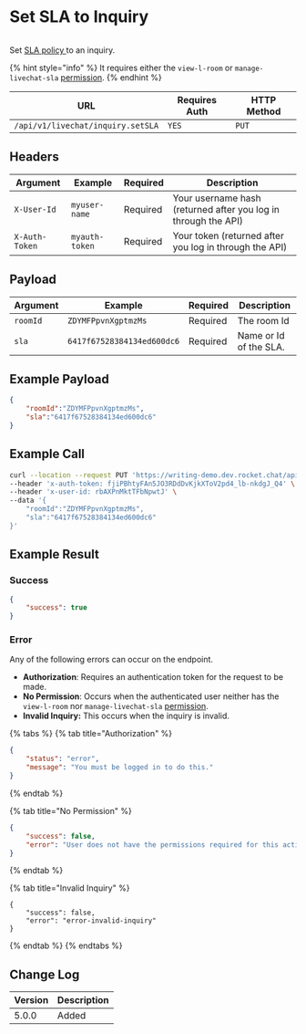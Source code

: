 # Set SLA to Inquiry

<figure><img src="../../../../../.gitbook/assets/enterprise.jpg" alt=""><figcaption></figcaption></figure>

Set [SLA policy ](https://docs.rocket.chat/use-rocket.chat/omnichannel/sla-policies)to an inquiry.

{% hint style="info" %}
It requires either the `view-l-room` or `manage-livechat-sla` [permission](https://docs.rocket.chat/use-rocket.chat/workspace-administration/permissions).
{% endhint %}

| URL                               | Requires Auth | HTTP Method |
| --------------------------------- | ------------- | ----------- |
| `/api/v1/livechat/inquiry.setSLA` | `YES`         | `PUT`       |

## Headers

| Argument       | Example        | Required | Description                                                    |
| -------------- | -------------- | -------- | -------------------------------------------------------------- |
| `X-User-Id`    | `myuser-name`  | Required | Your username hash (returned after you log in through the API) |
| `X-Auth-Token` | `myauth-token` | Required | Your token (returned after you log in through the API)         |

## Payload

| Argument | Example                    | Required | Description            |
| -------- | -------------------------- | -------- | ---------------------- |
| `roomId` | `ZDYMFPpvnXgptmzMs`        | Required | The room Id            |
| `sla`    | `6417f67528384134ed600dc6` | Required | Name or Id of the SLA. |

## Example Payload

```json
{
    "roomId":"ZDYMFPpvnXgptmzMs",
    "sla":"6417f67528384134ed600dc6"
}

```

## Example Call

```bash
curl --location --request PUT 'https://writing-demo.dev.rocket.chat/api/v1/livechat/inquiry.setSLA' \
--header 'x-auth-token: fjiPBhtyFAn5JO3RDdDvKjkXToV2pd4_lb-nkdgJ_Q4' \
--header 'x-user-id: rbAXPnMktTFbNpwtJ' \
--data '{
    "roomId":"ZDYMFPpvnXgptmzMs",
    "sla":"6417f67528384134ed600dc6"
}'
```

## Example Result

### Success

```json
{
    "success": true
}
```

### Error

Any of the following errors can occur on the endpoint.

* **Authorization**: Requires an authentication token for the request to be made.
* **No Permission**: Occurs when the authenticated user neither has the    `view-l-room` nor `manage-livechat-sla` [permission](https://docs.rocket.chat/use-rocket.chat/workspace-administration/permissions).
* **Invalid Inquiry:** This occurs when the inquiry is invalid.



{% tabs %}
{% tab title="Authorization" %}
```json
{
    "status": "error",
    "message": "You must be logged in to do this."
}
```
{% endtab %}

{% tab title="No Permission" %}
```json
{
    "success": false,
    "error": "User does not have the permissions required for this action [error-unauthorized]"
}
```
{% endtab %}

{% tab title="Invalid Inquiry" %}
```
{
    "success": false,
    "error": "error-invalid-inquiry"
}
```
{% endtab %}
{% endtabs %}

## Change Log

| Version | Description |
| ------- | ----------- |
| 5.0.0   | Added       |

